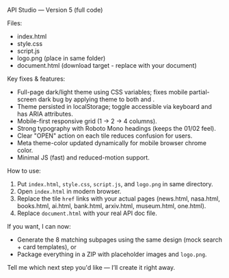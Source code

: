 API Studio — Version 5 (full code)

Files:
- index.html
- style.css
- script.js
- logo.png (place in same folder)
- document.html (download target - replace with your document)

Key fixes & features:
- Full-page dark/light theme using CSS variables; fixes mobile partial-screen dark bug by applying theme to both <html> and <body>.
- Theme persisted in localStorage; toggle accessible via keyboard and has ARIA attributes.
- Mobile-first responsive grid (1 → 2 → 4 columns).
- Strong typography with Roboto Mono headings (keeps the 01/02 feel).
- Clear "OPEN" action on each tile reduces confusion for users.
- Meta theme-color updated dynamically for mobile browser chrome color.
- Minimal JS (fast) and reduced-motion support.

How to use:
1. Put `index.html`, `style.css`, `script.js`, and `logo.png` in same directory.
2. Open `index.html` in modern browser.
3. Replace the tile `href` links with your actual pages (news.html, nasa.html, books.html, ai.html, bank.html, arxiv.html, museum.html, one.html).
4. Replace `document.html` with your real API doc file.

If you want, I can now:
- Generate the 8 matching subpages using the same design (mock search + card templates), or
- Package everything in a ZIP with placeholder images and `logo.png`.

Tell me which next step you'd like — I’ll create it right away.
